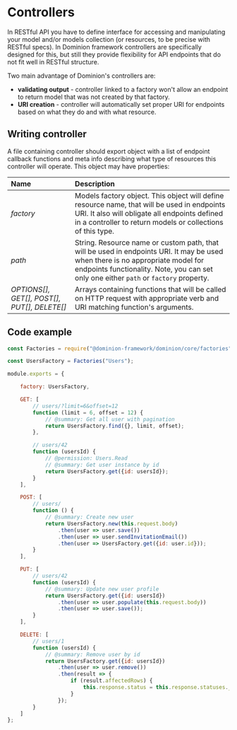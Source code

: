 # Controllers

In RESTful API you have to define interface for accessing and 
manipulating your model and/or models collection (or resources,
to be precise with RESTful specs). In Dominion 
framework controllers are specifically designed for this, but 
still they provide flexibility for API endpoints that do not
fit well in RESTful structure.

Two main advantage of Dominion's controllers are:
* **validating output** - controller linked to a factory won't allow
an endpoint to return model that was not created by that factory.
* **URI creation** - controller will automatically set
proper URI for endpoints based on what they do and with what resource.


## Writing controller

A file containing controller should export object with a list of 
endpoint callback functions and meta info describing what type of resources 
this controller will operate. 
This object may have properties:

|Name   |Description   |
|:---|:---|
|_factory_  | Models factory object. This object will define resource name, that will be used in endpoints URI. It also will obligate all endpoints defined in a controller to return models or collections of this type.    |
|_path_     | String. Resource name or custom path, that will be used in endpoints URI. It may be used when there is no appropriate model for endpoints functionality. Note, you can set only one either `path` or `factory` property. 
|_OPTIONS[], GET[], POST[], PUT[], DELETE[]_  | Arrays containing functions that will be called on HTTP request with appropriate verb and URI matching function's arguments. 


## Code example
```js
const Factories = require("@dominion-framework/dominion/core/factories");

const UsersFactory = Factories("Users");

module.exports = {

    factory: UsersFactory,

    GET: [
        // users/?limit=6&offset=12
        function (limit = 6, offset = 12) {
            // @summary: Get all user with pagination
            return UsersFactory.find({}, limit, offset);
        },

        // users/42
        function (usersId) {
            // @permission: Users.Read
            // @summary: Get user instance by id
            return UsersFactory.get({id: usersId});
        }
    ],

    POST: [
        // users/
        function () {
            // @summary: Create new user
            return UsersFactory.new(this.request.body)
                .then(user => user.save())
                .then(user => user.sendInvitationEmail())
                .then(user => UsersFactory.get({id: user.id}));
        }
    ],

    PUT: [
        // users/42
        function (usersId) {
            // @summary: Update new user profile
            return UsersFactory.get({id: usersId})
                .then(user => user.populate(this.request.body))
                .then(user => user.save());
        }
    ],

    DELETE: [
        // users/1
        function (usersId) {
            // @summary: Remove user by id
            return UsersFactory.get({id: usersId})
                .then(user => user.remove())
                .then(result => {
                    if (result.affectedRows) {
                        this.response.status = this.response.statuses._204_NoContent;
                    }
                });
        }
    ]
};
```
